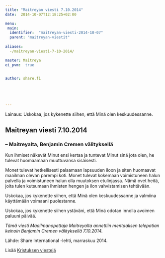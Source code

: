 ```yaml
---
title: "Maitreyan viesti 7.10.2014"
date:  2014-10-07T12:18:25+02:00

menu:
 main:
  identifier:  "maitreyan-viesti-2014-10-07"
  parent: "maitreyan-viestit"
  
aliases: 
  -/maitreyan-viesti-7-10-2014/

master: Maitreya
ei_pvm:  true


author: share.fi





---
```

<p class="alustus">Lainaus: Uskokaa, jos kykenette siihen, että Minä olen keskuudessanne.</p>
<h2>Maitreyan viesti 7.10.2014</h2>
<h3>&#8211; Maitreyalta, Benjamin Cremen välityksellä</h3>
<p>Kun ihmiset näkevät Minut ensi kertaa ja tuntevat Minut sinä jota olen, he tulevat huomaamaan muuttuvansa sisäisesti.</p>
<p>Monet tulevat hetkellisesti palaamaan lapsuuden iloon ja siten huomaavat maailman olevan parempi koti. Monet tulevat kokemaan voimistuneen halun palvella ja voimistuneen halun olla muutoksen etulinjassa. Nämä ovet heitä, joita tulen kutsumaan ihmisten hengen ja ilon vahvistamisen tehtävään.</p>
<p>Uskokaa, jos kykenette siihen, että Minä olen keskuudessanne ja valmiina käyttämään voimaani puolestanne.</p>
<p>Uskokaa, jos kykenette siihen ystäväni, että Minä odotan innolla avoimen paluuni päivää.</p>
<p><em>Tämä viesti Maailmanopettaja Maitreyalta annettiin mentaalisen telepatian keinoin Benjamin Cremen välityksellä 7.10.2014.</em></p>
<p>Lähde: Share International -lehti, marraskuu 2014.</p>
<p>Lisää <a href="/maitreya/maitreyan-viestit">Kristuksen viestejä</a></p>